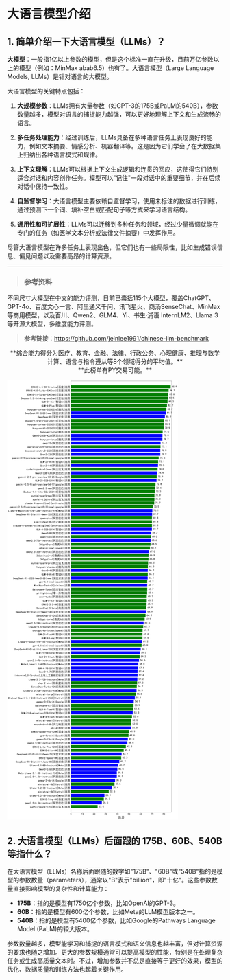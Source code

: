 # 大语言模型介绍

## 1. 简单介绍一下大语言模型（LLMs）？

**大模型**：一般指1亿以上参数的模型，但是这个标准一直在升级，目前万亿参数以上的模型（例如：MinMax abab6.5）也有了。大语言模型（Large Language Models, LLMs）是针对语言的大模型。

大语言模型的关键特点包括：

1. **大规模参数**：LLMs拥有大量参数（如GPT-3的175B或PaLM的540B），参数数量越多，模型对语言的捕捉能力越强，可以更好地理解上下文和生成流畅的语言。

2. **多任务处理能力**：经过训练后，LLMs具备在多种语言任务上表现良好的能力，例如文本摘要、情感分析、机器翻译等。这是因为它们学会了在大数据集上归纳出各种语言模式和规律。

3. **上下文理解**：LLMs可以根据上下文生成逻辑和连贯的回应，这使得它们特别适合对话和内容创作任务。模型可以"记住"一段对话中的重要细节，并在后续对话中保持一致性。

4. **自监督学习**：大语言模型主要依赖自监督学习，使用未标注的数据进行训练，通过预测下一个词、填补空白或匹配句子等方式来学习语言结构。

5. **通用性和可扩展性**：LLMs可以迁移到多种任务和领域，经过少量微调就能在专门的任务（如医学文本分析或法律文件摘要）中发挥作用。

尽管大语言模型在许多任务上表现出色，但它们也有一些局限性，比如生成错误信息、偏见问题以及需要高昂的计算资源。

---

> ### 参考资料
不同尺寸大模型在中文的能力评测，目前已囊括115个大模型，覆盖ChatGPT、GPT-4o、百度文心一言、阿里通义千问、讯飞星火、商汤SenseChat、MinMax等商用模型，以及百川、Qwen2、GLM4、Yi、书生·浦语 InternLM2、Llama 3等开源大模型，多维度能力评测。

> **参考链接**：<https://github.com/jeinlee1991/chinese-llm-benchmark>

<center>**综合能力得分为医疗、教育、金融、法律、行政公务、心理健康、推理与数学计算、语言与指令遵从等8个领域得分的平均值。**</center>

<center>**此榜单有PY交易可能。**</center>

![](fig/01-llm.png)

## 2. 大语言模型（LLMs）后面跟的 175B、60B、540B等指什么？

在大语言模型（LLMs）名称后面跟随的数字如"175B"、"60B"或"540B"指的是模型的参数数量（parameters），通常以"B"表示"billion"，即"十亿"。这些参数数量直接影响模型的复杂性和计算能力：

- **175B**：指的是模型有1750亿个参数，比如OpenAI的GPT-3。
- **60B**：指的是模型有600亿个参数，比如Meta的LLM模型版本之一。
- **540B**：指的是模型有5400亿个参数，比如Google的Pathways Language Model (PaLM)的较大版本。

参数数量越多，模型能学习和捕捉的语言模式和语义信息也越丰富，但对计算资源的要求也随之增加。更大的参数规模通常可以提高模型的性能，特别是在处理复杂任务或生成高质量文本时。不过，增加参数并不总是直接等于更好的效果，模型的优化、数据质量和训练方法也起着关键作用。